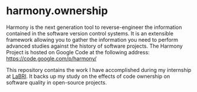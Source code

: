 # harmony.ownership

Harmony is the next generation tool to reverse-engineer the information contained in the software version control systems. It is an extensible framework allowing you to gather the information you need to perform advanced studies against the history of software projects.
The Harmony Project is hosted on Google Code at the following address: https://code.google.com/p/harmony/

This repository contains the work I have accomplished during my internship at [LaBRI](http://www.labri.fr/). It backs up my study on the effects of code ownership on software quality in open-source projects.
